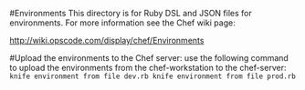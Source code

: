 #Environments
This directory is for Ruby DSL and JSON files for environments. For more information see the Chef wiki page:

http://wiki.opscode.com/display/chef/Environments

#Upload the environments to the Chef server:
use the following command to upload the environments from the chef-workstation to the chef-server:
`knife environment from file dev.rb
knife environment from file prod.rb`